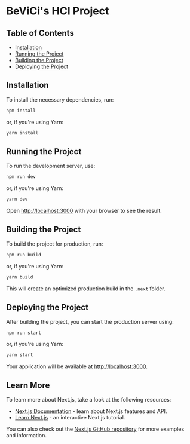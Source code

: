 # BeViCi's HCI Project


## Table of Contents

- [Installation](#installation)
- [Running the Project](#running-the-project)
- [Building the Project](#building-the-project)
- [Deploying the Project](#deploying-the-project)


## Installation

To install the necessary dependencies, run:

```bash
npm install
```

or, if you're using Yarn:

```bash
yarn install
```

## Running the Project

To run the development server, use:

```bash
npm run dev
```

or, if you're using Yarn:

```bash
yarn dev
```

Open [http://localhost:3000](http://localhost:3000) with your browser to see the result.

## Building the Project

To build the project for production, run:

```bash
npm run build
```

or, if you're using Yarn:

```bash
yarn build
```

This will create an optimized production build in the `.next` folder.

## Deploying the Project

After building the project, you can start the production server using:

```bash
npm run start
```

or, if you're using Yarn:

```bash
yarn start
```

Your application will be available at [http://localhost:3000](http://localhost:3000).

## Learn More

To learn more about Next.js, take a look at the following resources:

- [Next.js Documentation](https://nextjs.org/docs) - learn about Next.js features and API.
- [Learn Next.js](https://nextjs.org/learn) - an interactive Next.js tutorial.

You can also check out the [Next.js GitHub repository](https://github.com/vercel/next.js/) for more examples and information.